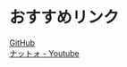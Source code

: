 # おすすめリンク
[GitHub](https://github.com/raspy-windbird)  
[ナットォ - Youtube](https://www.youtube.com/@AsakuraNatto)
<!--stackedit_data:
eyJoaXN0b3J5IjpbLTI5MTAyMTU0M119
-->